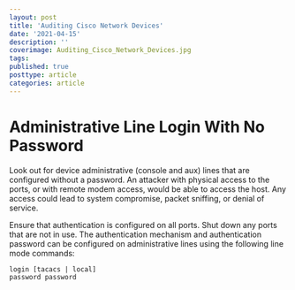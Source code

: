 ```yaml
---
layout: post
title: 'Auditing Cisco Network Devices'
date: '2021-04-15'
description: ''
coverimage: Auditing_Cisco_Network_Devices.jpg
tags: 
published: true
posttype: article
categories: article
---
```


# Administrative Line Login With No Password

Look out for device administrative (console and aux) lines that are configured without a password. An attacker with physical access to the ports, or with remote modem access, would be able to access the host. Any access could lead to system compromise, packet sniffing, or denial of service.

Ensure that authentication is configured on all ports. Shut down any ports that are not in use.
The authentication mechanism and authentication password can be configured on administrative lines using the following line mode commands:
```
login [tacacs | local]
password password
```